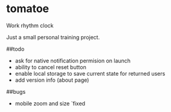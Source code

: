 # tomatoe
Work rhythm clock

Just a small personal training project.

##todo
* ask for native notification permision on launch
* ability to cancel reset button
* enable local storage to save current state for returned users
* add version info (about page)

##bugs
* mobile zoom and size `fixed
